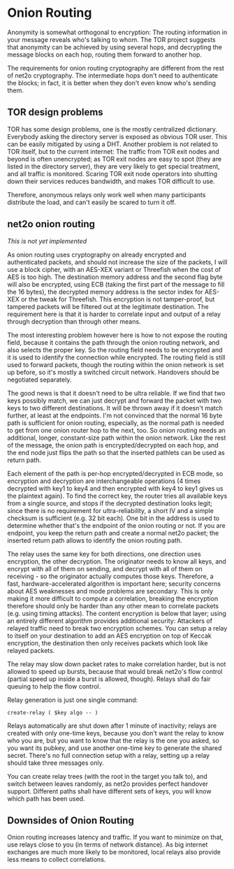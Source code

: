 # Onion Routing #

Anonymity is somewhat orthogonal to encryption: The routing information in
your message reveals who's talking to whom.  The TOR project suggests that
anonymity can be achieved by using several hops, and decrypting the message
blocks on each hop, routing them forward to another hop.

The requirements for onion routing cryptography are different from the rest
of net2o cryptography. The intermediate hops don't need to authenticate the
blocks; in fact, it is better when they don't even know who's sending them.

## TOR design problems ##

TOR has some design problems, one is the mostly centralized
dictionary.  Everybody asking the directory server is exposed as
obvious TOR user.  This can be easily mitigated by using a DHT.
Another problem is not related to TOR itself, but to the current
internet: The traffic from TOR exit nodes and beyond is often
unencrypted; as TOR exit nodes are easy to spot (they are listed in
the directory server), they are very likely to get special treatment,
and all traffic is monitored.  Scaring TOR exit node operators into
shutting down their services reduces bandwidth, and makes TOR
difficult to use.

Therefore, anonymous relays only work well when many participants distribute
the load, and can't easily be scared to turn it off.

## net2o onion routing ##

*This is not yet implemented*

As onion routing uses cryptography on already encrypted and
authenticated packets, and should not increase the size of the
packets, I will use a block cipher, with an AES-XEX variant or
Threefish when the cost of AES is too high.  The destination memory
address and the second flag byte will also be encrypted, using ECB
(taking the first part of the message to fill the 16 bytes), the
decrypted memory address is the sector index for AES-XEX or the tweak
for Threefish. This encryption is not tamper-proof, but tampered
packets will be filtered out at the legitimate destination.  The
requirement here is that it is harder to correlate input and output of
a relay through decryption than through other means.

The most interesting problem however here is how to not expose the
routing field, because it contains the path through the onion routing
network, and also selects the proper key.  So the routing field needs
to be encrypted and it is used to identify the connection while
encrypted.  The routing field is still used to forward packets, though
the routing within the onion network is set up before, so it's mostly
a switched circuit network.  Handovers should be negotiated separately.

The good news is that it doesn't need to be ultra reliable.  If we
find that two keys possibly match, we can just decrypt and forward the
packet with two keys to two different destinations.  It will be thrown
away if it doesn't match further, at least at the endpoints.  I'm not
convinced that the normal 16 byte path is sufficient for onion
routing, especially, as the normal path is needed to get from one
onion router hop to the next, too.  So onion routing needs an
additional, longer, constant-size path within the onion network.  Like
the rest of the message, the onion path is encrypted/decrypted on each
hop, and the end node just flips the path so that the inserted
pathlets can be used as return path.

Each element of the path is per-hop encrypted/decrypted in ECB mode,
so encryption and decryption are interchangeable operations (4 times
decrypted with key1 to key4 and then encrypted with key4 to key1 gives
us the plaintext again).  To find the correct key, the router tries
all available keys from a single source, and stops if the decrypted
destination looks legit; since there is no requirement for
ultra-reliability, a short IV and a simple checksum is sufficient
(e.g. 32 bit each).  One bit in the address is used to determine
whether that's the endpoint of the onion routing or not.  If you are
endpoint, you keep the return path and create a normal net2o packet;
the inserted return path allows to identify the onion routing path.

The relay uses the same key for both directions, one direction uses
encryption, the other decryption.  The originator needs to know all
keys, and encrypt with all of them on sending, and decrypt with all of
them on receiving - so the originator actually computes those keys.
Therefore, a fast, hardware-accelerated algorithm is important here;
security concerns about AES weaknesses and mode problems are
secondary.  This is only making it more difficult to compute a
correlation, breaking the encryption therefore should only be harder
than any other mean to correlate packets (e.g. using timing attacks).
The content encryption is below that layer; using an entirely
different algorithm provides additional security: Attackers of relayed
traffic need to break two encryption schemes.  You can setup a relay
to itself on your destination to add an AES encryption on top of
Keccak encryption, the destination then only receives packets which
look like relayed packets.

The relay may slow down packet rates to make correlation harder, but is not
allowed to speed up bursts, because that would break net2o's flow control
(partial speed up inside a burst is allowed, though).  Relays shall do
fair queuing to help the flow control.

Relay generation is just one single command:

    create-relay ( $key algo -- )

Relays automatically are shut down after 1 minute of inactivity;
relays are created with only one-time keys, because you don't want the
relay to know who you are, but you want to know that the relay is the
one you asked, so you want its pubkey, and use another one-time key to
generate the shared secret.  There's no full connection setup with a
relay, setting up a relay should take three messages only.

You can create relay trees (with the root in the target
you talk to), and switch between leaves randomly, as net2o provides perfect
handover support. Different paths shall have different sets of keys, you will
know which path has been used.

## Downsides of Onion Routing ##

Onion routing increases latency and traffic. If you want to minimize
on that, use relays close to you (in terms of network distance). As
big internet exchanges are much more likely to be monitored, local
relays also provide less means to collect correlations.
